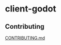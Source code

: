 # client-godot

## Contributing
[CONTRIBUTING.md](https://github.com/Kittens-Rise-Up/client-godot/blob/main/CONTRIBUTING.md)
